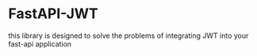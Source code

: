 # FastAPI-JWT
this library is designed to solve the problems of integrating JWT into your fast-api application
